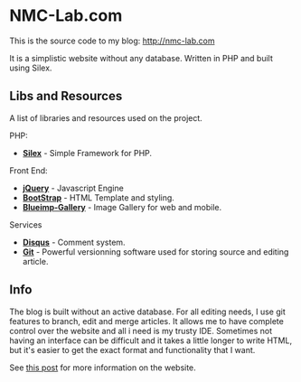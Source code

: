 NMC-Lab.com
===

This is the source code to my blog: http://nmc-lab.com

It is a simplistic website without any database. Written in PHP and built using Silex.

## Libs and Resources
A list of libraries and resources used on the project.

PHP:

* **[Silex](http://silex.sensiolabs.org/)** - Simple Framework for PHP.

Front End:

* **[jQuery](http://jquery.com/)** - Javascript Engine
* **[BootStrap](http://getbootstrap.com/)** - HTML Template and styling.
* **[Blueimp-Gallery](http://blueimp.github.io/Gallery/)** - Image Gallery for web and mobile.

Services

* **[Disqus](http://disqus.com/)** - Comment system.
* **[Git](http://git-scm.com/)** - Powerful versionning software used for storing source and editing article.

## Info
The blog is built without an active database. For all editing needs, I use git features to branch, edit and merge articles. It allows me to have complete control over the website and all i need is my trusty IDE. Sometimes not having an interface can be difficult and it takes a little longer to write HTML, but it's easier to get the exact format and functionality that I want.

See [this post]() for more information on the website.